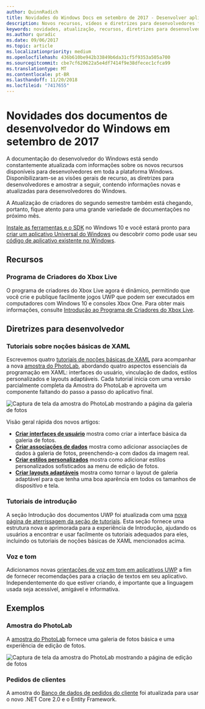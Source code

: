 ```yaml
---
author: QuinnRadich
title: Novidades do Windows Docs em setembro de 2017 - Desenvolver aplicativos UWP
description: Novos recursos, vídeos e diretrizes para desenvolvedores foram adicionados à documentação do desenvolvedor do Windows 10 referente a setembro de 2017.
keywords: novidades, atualização, recursos, diretrizes para desenvolvedores, Windows 10, 1709
ms.author: quradic
ms.date: 09/06/2017
ms.topic: article
ms.localizationpriority: medium
ms.openlocfilehash: 436b610be942b33849b6da31cf5f9353a505a700
ms.sourcegitcommit: cbe7cf620622a5e4df7414f9e38dfecec1cfca99
ms.translationtype: MT
ms.contentlocale: pt-BR
ms.lasthandoff: 11/20/2018
ms.locfileid: "7417655"
---
```

# <a name="whats-new-in-the-windows-developer-docs-in-september-2017"></a>Novidades dos documentos de desenvolvedor do Windows em setembro de 2017

A documentação do desenvolvedor do Windows está sendo constantemente atualizada com informações sobre os novos recursos disponíveis para desenvolvedores em toda a plataforma Windows. Disponibilizaram-se as visões gerais de recurso, as diretrizes para desenvolvedores e amostrar a seguir, contendo informações novas e atualizadas para desenvolvedores do Windows.

A Atualização de criadores do segundo semestre também está chegando, portanto, fique atento para uma grande variedade de documentações no próximo mês.

[Instale as ferramentas e o SDK](http://go.microsoft.com/fwlink/?LinkId=821431) no Windows 10 e você estará pronto para [criar um aplicativo Universal do Windows](../get-started/your-first-app.md) ou descobrir como pode usar seu [código de aplicativo existente no Windows](../porting/index.md).

## <a name="features"></a>Recursos

### <a name="xbox-live-creators-program"></a>Programa de Criadores do Xbox Live

O programa de criadores do Xbox Live agora é dinâmico, permitindo que você crie e publique facilmente jogos UWP que podem ser executados em computadores com Windows 10 e consoles Xbox One. Para obter mais informações, consulte [Introdução ao Programa de Criadores do Xbox Live](../xbox-live/get-started-with-creators/get-started-with-xbox-live-creators.md).

## <a name="developer-guidance"></a>Diretrizes para desenvolvedor

### <a name="xaml-basics-tutorials"></a>Tutoriais sobre noções básicas de XAML

Escrevemos quatro [tutoriais de noções básicas de XAML](https://docs.microsoft.com/en-us/windows/uwp/get-started/xaml-basics-intro) para acompanhar a nova [amostra do PhotoLab](https://github.com/Microsoft/Windows-appsample-photo-lab), abordando quatro aspectos essenciais da programação em XAML: interfaces do usuário, vinculação de dados, estilos personalizados e layouts adaptáveis. Cada tutorial inicia com uma versão parcialmente completa da Amostra do PhotoLab e aproveita um componente faltando do passo a passo do aplicativo final. 

![Captura de tela da amostra do PhotoLab mostrando a página da galeria de fotos](images/PhotoLab-gallery-page.png)  

Visão geral rápida dos novos artigos:

+ [**Criar interfaces de usuário**](https://docs.microsoft.com/en-us/windows/uwp/get-started/xaml-basics-ui) mostra como criar a interface básica da galeria de fotos.
+ [**Criar associações de dados**](https://docs.microsoft.com/en-us/windows/uwp/get-started/xaml-basics-data-binding) mostra como adicionar associações de dados à galeria de fotos, preenchendo-a com dados da imagem real.
+ [**Criar estilos personalizados**](https://docs.microsoft.com/en-us/windows/uwp/get-started/xaml-basics-style) mostra como adicionar estilos personalizados sofisticados aa menu de edição de fotos.
+ [**Criar layouts adaptáveis**](https://docs.microsoft.com/en-us/windows/uwp/get-started/xaml-basics-adaptive-layout) mostra como tornar o layout de galeria adaptável para que tenha uma boa aparência em todos os tamanhos de dispositivo e tela.

### <a name="get-started-tutorials"></a>Tutoriais de introdução

A seção Introdução dos documentos UWP foi atualizada com uma [nova página de aterrissagem da seção de tutoriais](https://docs.microsoft.com/windows/uwp/get-started/create-uwp-apps). Esta seção fornece uma estrutura nova e aprimorada para a experiência de Introdução, ajudando os usuários a encontrar e usar facilmente os tutoriais adequados para eles, incluindo os tutoriais de noções básicas de XAML mencionados acima.

### <a name="voice-and-tone"></a>Voz e tom

Adicionamos novas [orientações de voz em tom em aplicativos UWP](https://docs.microsoft.com/windows/uwp/in-app-help/voice-and-tone) a fim de fornecer recomendações para a criação de textos em seu aplicativo. Independentemente do que estiver criando, é importante que a linguagem usada seja acessível, amigável e informativa.

## <a name="samples"></a>Exemplos

### <a name="photolab-sample"></a>Amostra do PhotoLab

A [amostra do PhotoLab](https://github.com/Microsoft/windows-appsample-photo-lab) fornece uma galeria de fotos básica e uma experiência de edição de fotos.

![Captura de tela da amostra do PhotoLab mostrando a página de edição de fotos](images/PhotoLab-editing-page.png)  

### <a name="customer-orders"></a>Pedidos de clientes

A amostra do [Banco de dados de pedidos do cliente](https://github.com/Microsoft/Windows-appsample-customers-orders-database) foi atualizada para usar o novo .NET Core 2.0 e o Entity Framework.